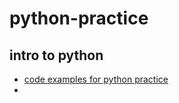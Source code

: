 # python-practice

## intro to python

- [code examples for python practice](https://github.com/nitops/python-practice)
- 